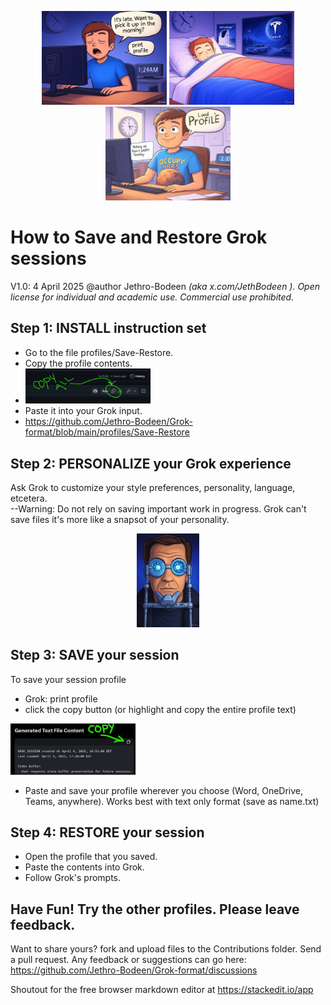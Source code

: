
<p align="center">
  <img src="https://github.com/Jethro-Bodeen/Grok-format/blob/main/images/Panel_1.jpg" width=200>
  <img src="https://github.com/Jethro-Bodeen/Grok-format/blob/main/images/Panel_2.jpg" width=200>
  <img src="https://github.com/Jethro-Bodeen/Grok-format/blob/main/images/Panel_3.jpg" width=200>
</p>

# How to Save and Restore Grok sessions
V1.0: 4 April 2025  @author Jethro-Bodeen *(aka x.com/JethBodeen ).  Open license for individual and academic use.  Commercial use prohibited.*  

## Step 1: INSTALL instruction set
- Go to the file profiles/Save-Restore.
- Copy the profile contents.
- <img src="https://github.com/Jethro-Bodeen/Grok-format/blob/main/images/copy button github.jpg" width=200>
- Paste it into your Grok input.
- https://github.com/Jethro-Bodeen/Grok-format/blob/main/profiles/Save-Restore
  
## Step 2: PERSONALIZE your Grok experience
Ask Grok to customize your style preferences, personality, language, etcetera.  
--Warning:  Do not rely on saving important work in progress.  Grok can't save files it's more like a snapsot of your personality.
<p align="center">
  <img src="https://github.com/Jethro-Bodeen/Grok-format/blob/main/images/sixth day.jpg" width=100>
</p>

## Step 3: SAVE your session
To save your session profile
- Grok: print profile
- click the copy button  (or highlight and copy the entire profile text)
  
<img src="https://github.com/Jethro-Bodeen/Grok-format/blob/main/images/Copy%20Button.jpg" width=200>

- Paste and save your profile wherever you choose (Word, OneDrive, Teams, anywhere).  Works best with text only format  (save as name.txt)
 
## Step 4: RESTORE your session
- Open the profile that you saved.
- Paste the contents into Grok.
- Follow Grok's prompts.

## Have Fun!  Try the other profiles.  Please leave feedback.  
Want to share yours?  fork and upload files to the Contributions folder.  Send a pull request.
Any feedback or suggestions can go here:  https://github.com/Jethro-Bodeen/Grok-format/discussions


Shoutout for the free browser markdown editor at https://stackedit.io/app
